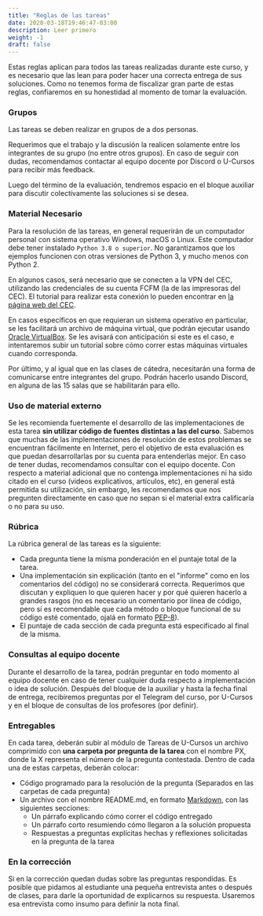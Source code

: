 ```yaml
---
title: "Reglas de las tareas"
date: 2020-03-18T19:46:47-03:00
description: Leer primero
weight: -1
draft: false
---
```


Estas reglas aplican para todos las tareas realizadas durante este curso, y es necesario que las lean para poder hacer una correcta entrega de sus soluciones. Como no tenemos forma de fiscalizar gran parte de estas reglas, confiaremos en su honestidad al momento de tomar la evaluación.

### Grupos

Las tareas se deben realizar en grupos de a dos personas.

Requerimos que el trabajo y la discusión la realicen solamente entre los integrantes de su grupo (no entre otros grupos). En caso de seguir con dudas, recomendamos contactar al equipo docente por Discord o U-Cursos para recibir más feedback.

Luego del término de la evaluación, tendremos espacio en el bloque auxiliar para discutir colectivamente las soluciones si se desea.

### Material Necesario

Para la resolución de las tareas, en general requerirán de un computador personal con sistema operativo Windows, macOS o Linux. Este computador debe tener instalado `Python 3.8 o superior`. No garantizamos que los ejemplos funcionen con otras versiones de Python 3, y mucho menos con Python 2.

En algunos casos, será necesario que se conecten a la VPN del CEC, utilizando las credenciales de su cuenta FCFM (la de las impresoras del CEC). El tutorial para realizar esta conexión lo pueden encontrar en [la página web del CEC](https://www.cec.uchile.cl/vpn/).

En casos específicos en que requieran un sistema operativo en particular, se les facilitará un archivo de máquina virtual, que podrán ejecutar usando [Oracle VirtualBox](https://www.virtualbox.org/). Se les avisará con anticipación si este es el caso, e intentaremos subir un tutorial sobre cómo correr estas máquinas virtuales cuando corresponda.

Por último, y al igual que en las clases de cátedra, necesitarán una forma de comunicarse entre integrantes del grupo. Podrán hacerlo usando Discord, en alguna de las 15 salas que se habilitarán para ello.
### Uso de material externo

Se les recomienda fuertemente el desarrollo de las implementaciones de esta tarea **sin utilizar código de fuentes distintas a las del curso**. Sabemos que muchas de las implementaciones de resolución de estos problemas se encuentran fácilmente en Internet, pero el objetivo de esta evaluación es que puedan desarrollarlas por su cuenta para entenderlas mejor. En caso de tener dudas, recomendamos consultar con el equipo docente. Con respecto a material adicional que no contenga implementaciones ni ha sido citado en el curso (videos explicativos, artículos, etc), en general está permitida su utilización, sin embargo, les recomendamos que nos pregunten directamente en caso que no sepan si el material extra calificaría o no para su uso.

### Rúbrica

La rúbrica general de las tareas es la siguiente:

* Cada pregunta tiene la misma ponderación en el puntaje total de la tarea.
* Una implementación sin explicación (tanto en el "informe" como en los comentarios del código) no se considerará correcta. Requerimos que discutan y expliquen lo que quieren hacer y por qué quieren hacerlo a grandes rasgos (no es necesario un comentario por línea de código, pero sí es recomendable que cada método o bloque funcional de su código esté comentado, ojalá en formato [PEP-8](https://www.python.org/dev/peps/pep-0008/)).
* El puntaje de cada sección de cada pregunta está especificado al final de la misma.

### Consultas al equipo docente

Durante el desarrollo de la tarea, podrán preguntar en todo momento al equipo docente en caso de tener cualquier duda respecto a implementación o idea de solución. Después del bloque de la auxiliar y hasta la fecha final de entrega, recibiremos preguntas por el Telegram del curso, por U-Cursos y en el bloque de consultas de los profesores (por definir).

### Entregables

En cada tarea, deberán subir al módulo de Tareas de U-Cursos un archivo comprimido con **una carpeta por pregunta de la tarea** con el nombre PX, donde la X representa el número de la pregunta contestada. Dentro de cada una de estas carpetas, deberán colocar:
 - Código programado para la resolución de la pregunta (Separados en las carpetas de cada pregunta)
 - Un archivo con el nombre README.md, en formato [Markdown](https://guides.github.com/features/mastering-markdown/), con las siguientes secciones:
    - Un párrafo explicando cómo correr el código entregado
    - Un párrafo corto resumiendo cómo llegaron a la solución propuesta
    - Respuestas a preguntas explícitas hechas y reflexiones solicitadas en la pregunta de la tarea

### En la corrección

Si en la corrección quedan dudas sobre las preguntas respondidas. Es posible que pidamos al estudiante una pequeña entrevista antes o después de clases, para darle la oportunidad de explicarnos su respuesta. Usaremos esa entrevista como insumo para definir la nota final.
